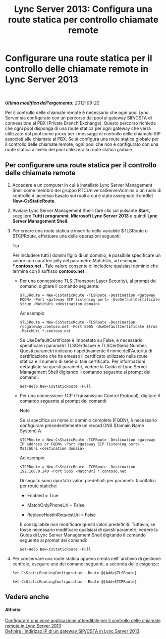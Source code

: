 ﻿---
title: "Lync Server 2013: Configura una route statica per controllo chiamate remote"
TOCTitle: Configurare una route statica per il controllo delle chiamate remote
ms:assetid: f7003023-443d-48ee-989b-71e8b0b0abbd
ms:mtpsurl: https://technet.microsoft.com/it-it/library/Gg615051(v=OCS.15)
ms:contentKeyID: 49302512
ms.date: 08/24/2015
mtps_version: v=OCS.15
ms.translationtype: HT
---

# Configurare una route statica per il controllo delle chiamate remote in Lync Server 2013

 

_**Ultima modifica dell'argomento:** 2012-09-22_

Per il controllo delle chiamate remote è necessario che ogni pool Lync Server sia configurato con un percorso dal pool al gateway SIP/CSTA di connessione al PBX (Private Branch Exchange). Questo percorso richiede che ogni pool disponga di una route statica per ogni gateway che verrà utilizzato dal pool come proxy per i messaggi di controllo delle chiamate SIP associati alle chiamate al PBX. Se si configura una route statica globale per il controllo delle chiamate remote, ogni pool che non è configurato con una route statica a livello del pool utilizzerà la route statica globale.

## Per configurare una route statica per il controllo delle chiamate remote

1.  Accedere a un computer in cui è installato Lync Server Management Shell come membro del gruppo RTCUniversalServerAdmins o un ruolo di controllo di accesso basato sui ruoli a cui è stato assegnato il cmdlet **New-CsStaticRoute**.

2.  Avviare Lync Server Management Shell: fare clic sul pulsante **Start**, scegliere **Tutti i programmi**, **Microsoft Lync Server 2013** e quindi **Lync Server Management Shell**.

3.  Per creare una route statica e inserirla nella variabile $TLSRoute o $TCPRoute, effettuare una delle operazioni seguenti:
    
    > [!TIP]  
    > Per includere tutti i domini figlio di un dominio, è possibile specificare un valore con caratteri jolly nel parametro MatchUri, ad esempio <strong>*.contoso.net</strong> . Tale valore consente di includere qualsiasi dominio che termina con il suffisso <strong>contoso.net</strong> .    
      - Per una connessione TLS (Transport Layer Security), al prompt dei comandi digitare il comando seguente:
        
            $TLSRoute = New-CsStaticRoute -TLSRoute -Destination <gateway FQDN> -Port <gateway SIP listening port> -UseDefaultCertificate $true -MatchUri <destination domain>
        
        Ad esempio:
        
            $TLSRoute = New-CsStaticRoute -TLSRoute -Destination rccgateway.contoso.net -Port 5065 -UseDefaultCertificate $true -MatchUri *.contoso.net
        
        Se UseDefaultCertificate è impostato su False, è necessario specificare i parametri TLSCertIssuer e TLSCertSerialNumber. Questi parametri indicano rispettivamente il nome dell'Autorità di certificazione che ha emesso il certificato utilizzato nella route statica e il numero di serie di tale certificato. Per informazioni dettagliate su questi parametri, vedere la Guida di Lync Server Management Shell digitando il comando seguente al prompt dei comandi:
        
            Get-Help New-CsStaticRoute -Full
    
      - Per una connessione TCP (Transmission Control Protocol), digitare il comando seguente al prompt dei comandi:
        

        > [!NOTE]
        > Se si specifica un nome di dominio completo (FQDN), è necessario configurare precedentemente un record DNS (Domain Name System) A.

        
            $TCPRoute = New-CsStaticRoute -TCPRoute -Destination <gateway IP address or FQDN> -Port <gateway SIP listening port> -MatchUri <destination domain>
        
        Ad esempio:
        
            $TCPRoute = New-CsStaticRoute -TCPRoute -Destination 192.168.0.240 -Port 5065 -MatchUri *.contoso.net
        
        Di seguito sono riportati i valori predefiniti per parametri facoltativi per route statiche:
        
          - Enabled = True
        
          - MatchOnlyPhoneUri = False
        
          - ReplaceHostInRequestUri = False
        
        È consigliabile non modificare questi valori predefiniti. Tuttavia, se fosse necessario modificare qualsiasi di questi parametri, vedere la Guida di Lync Server Management Shell digitando il comando seguente al prompt dei comandi:
        
            Get-Help New-CsStaticRoute -Full

4.  Per conservare una route statica appena creata nell' archivio di gestione centrale, eseguire uno dei comandi seguenti, a seconda delle esigenze:
    
    ```
    Set-CsStaticRoutingConfiguration -Route @{Add=$TLSRoute}
    ```
    ```
    Set-CsStaticRoutingConfiguration -Route @{Add=$TCPRoute}
    ```

## Vedere anche

#### Attività

[Configurare una voce applicazione attendibile per il controllo delle chiamate remote in Lync Server 2013](lync-server-2013-configure-a-trusted-application-entry-for-remote-call-control.md)  
[Definire l'indirizzo IP di un gateway SIP/CSTA in Lync Server 2013](lync-server-2013-define-a-sip-csta-gateway-ip-address.md)

